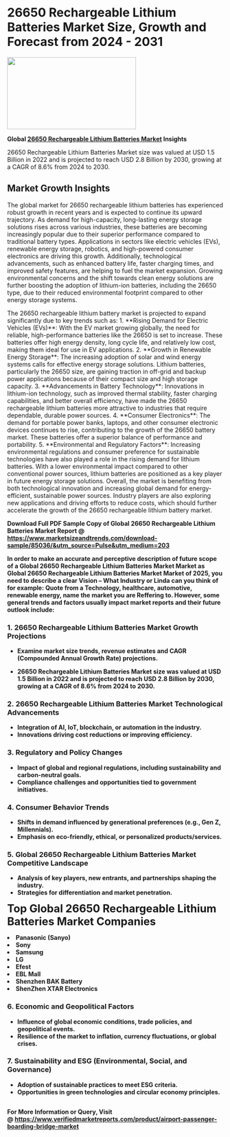 <H1>26650 Rechargeable Lithium Batteries Market Size, Growth and Forecast from 2024 - 2031</H1><img class="aligncenter size-medium wp-image-584254" src="https://thirdeyenews.in/wp-content/uploads/2024/09/Global-Market-Research-300x168.jpeg" alt="" width="300" height="168" /><p><strong>Global&nbsp;<a href="https://www.marketsizeandtrends.com/download-sample/85036/&amp;utm_source=Pulse&amp;utm_medium=203">26650 Rechargeable Lithium Batteries Market</a> Insights</strong></p><p>26650 Rechargeable Lithium Batteries Market size was valued at USD 1.5 Billion in 2022 and is projected to reach USD 2.8 Billion by 2030, growing at a CAGR of 8.6% from 2024 to 2030.</p><p><h2>Market Growth Insights</h2> The global market for 26650 rechargeable lithium batteries has experienced robust growth in recent years and is expected to continue its upward trajectory. As demand for high-capacity, long-lasting energy storage solutions rises across various industries, these batteries are becoming increasingly popular due to their superior performance compared to traditional battery types. Applications in sectors like electric vehicles (EVs), renewable energy storage, robotics, and high-powered consumer electronics are driving this growth. Additionally, technological advancements, such as enhanced battery life, faster charging times, and improved safety features, are helping to fuel the market expansion. Growing environmental concerns and the shift towards clean energy solutions are further boosting the adoption of lithium-ion batteries, including the 26650 type, due to their reduced environmental footprint compared to other energy storage systems. <p><strong></strong></p> The 26650 rechargeable lithium battery market is projected to expand significantly due to key trends such as: 1. **Rising Demand for Electric Vehicles (EVs)**: With the EV market growing globally, the need for reliable, high-performance batteries like the 26650 is set to increase. These batteries offer high energy density, long cycle life, and relatively low cost, making them ideal for use in EV applications. 2. **Growth in Renewable Energy Storage**: The increasing adoption of solar and wind energy systems calls for effective energy storage solutions. Lithium batteries, particularly the 26650 size, are gaining traction in off-grid and backup power applications because of their compact size and high storage capacity. 3. **Advancements in Battery Technology**: Innovations in lithium-ion technology, such as improved thermal stability, faster charging capabilities, and better overall efficiency, have made the 26650 rechargeable lithium batteries more attractive to industries that require dependable, durable power sources. 4. **Consumer Electronics**: The demand for portable power banks, laptops, and other consumer electronic devices continues to rise, contributing to the growth of the 26650 battery market. These batteries offer a superior balance of performance and portability. 5. **Environmental and Regulatory Factors**: Increasing environmental regulations and consumer preference for sustainable technologies have also played a role in the rising demand for lithium batteries. With a lower environmental impact compared to other conventional power sources, lithium batteries are positioned as a key player in future energy storage solutions. Overall, the market is benefiting from both technological innovation and increasing global demand for energy-efficient, sustainable power sources. Industry players are also exploring new applications and driving efforts to reduce costs, which should further accelerate the growth of the 26650 rechargeable lithium battery market. <p><strong></p><p><span class=""><strong>Download Full PDF Sample Copy of Global 26650 Rechargeable Lithium Batteries Market Report</strong> @ <a href="https://www.marketsizeandtrends.com/download-sample/85036/&amp;utm_source=Pulse&amp;utm_medium=203" target="_blank">https://www.marketsizeandtrends.com/download-sample/85036/&amp;utm_source=Pulse&amp;utm_medium=203</a></span></p><p>In order to make an accurate and perceptive description of future scope of a Global&nbsp;26650 Rechargeable Lithium Batteries Market Market as Global&nbsp;26650 Rechargeable Lithium Batteries Market Market of 2025, you need to describe a clear Vision &ndash; What Industry or Linda can you think of for example: Quote from a Technology, healthcare, automotive, renewable energy, name the market you are Reffering to. However, some general trends and factors usually impact market reports and their future outlook include:</p><h3>1.&nbsp;<strong>26650 Rechargeable Lithium Batteries Market Growth Projections</strong></h3><ul><li>Examine market size trends, revenue estimates and CAGR (Compounded Annual Growth Rate) projections.</li><li><p>26650 Rechargeable Lithium Batteries Market size was valued at USD 1.5 Billion in 2022 and is projected to reach USD 2.8 Billion by 2030, growing at a CAGR of 8.6% from 2024 to 2030.</p></li></ul><h3>2.&nbsp;<strong>26650 Rechargeable Lithium Batteries Market Technological Advancements</strong></h3><ul><li>Integration of AI, IoT, blockchain, or automation in the industry.</li><li>Innovations driving cost reductions or improving efficiency.</li></ul><h3>3.&nbsp;<strong>Regulatory and Policy Changes</strong></h3><ul><li>Impact of global and regional regulations, including sustainability and carbon-neutral goals.</li><li>Compliance challenges and opportunities tied to government initiatives.</li></ul><h3>4.&nbsp;<strong>Consumer Behavior Trends</strong></h3><ul><li>Shifts in demand influenced by generational preferences (e.g., Gen Z, Millennials).</li><li>Emphasis on eco-friendly, ethical, or personalized products/services.</li></ul><h3>5.&nbsp;<strong>Global 26650 Rechargeable Lithium Batteries Market Competitive Landscape</strong></h3><ul><li>Analysis of key players, new entrants, and partnerships shaping the industry.</li><li>Strategies for differentiation and market penetration.</li></ul><p data-pm-slice="1 1 []"><span style="color: inherit; font-family: inherit; font-size: 25px;">Top Global 26650 Rechargeable Lithium Batteries Market Companies</span></p><div class="" data-test-id=""><p><li>Panasonic (Sanyo)</li><li> Sony</li><li> Samsung</li><li> LG</li><li> Efest</li><li> EBL Mall</li><li> Shenzhen BAK Battery</li><li> ShenZhen XTAR Electronics</li></p></div><h3>6.&nbsp;<strong>Economic and Geopolitical Factors</strong></h3><ul><li>Influence of global economic conditions, trade policies, and geopolitical events.</li><li>Resilience of the market to inflation, currency fluctuations, or global crises.</li></ul><h3>7.&nbsp;<strong>Sustainability and ESG (Environmental, Social, and Governance)</strong></h3><ul><li>Adoption of sustainable practices to meet ESG criteria.</li><li>Opportunities in green technologies and circular economy principles.</li></ul><h2><strong style="font-size: 14px;">For More Information or Query, Visit @&nbsp;</strong><a style="background-color: #ffffff; font-size: 14px;" href="https://www.marketsizeandtrends.com/report/26650-rechargeable-lithium-batteries-market/" target="_blank">https://www.verifiedmarketreports.com/product/airport-passenger-boarding-bridge-market</a></h2>
